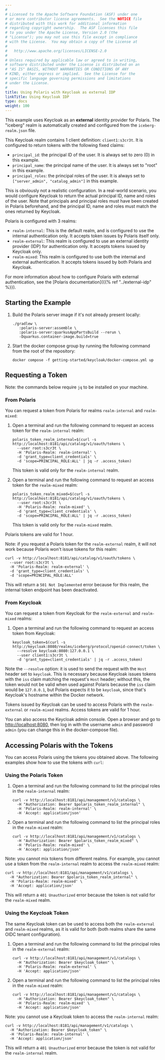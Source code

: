 ```yaml
---
#
# Licensed to the Apache Software Foundation (ASF) under one
# or more contributor license agreements.  See the NOTICE file
# distributed with this work for additional information
# regarding copyright ownership.  The ASF licenses this file
# to you under the Apache License, Version 2.0 (the
# "License"); you may not use this file except in compliance
# with the License.  You may obtain a copy of the License at
#
#   http://www.apache.org/licenses/LICENSE-2.0
#
# Unless required by applicable law or agreed to in writing,
# software distributed under the License is distributed on an
# "AS IS" BASIS, WITHOUT WARRANTIES OR CONDITIONS OF ANY
# KIND, either express or implied.  See the License for the
# specific language governing permissions and limitations
# under the License.
#
title: Using Polaris with Keycloak as external IDP
linkTitle: Using Keycloak IDP
type: docs
weight: 100
---
```


This example uses Keycloak as an **external** identity provider for Polaris. The "iceberg" realm is automatically
created and configured from the `iceberg-realm.json` file.

This Keycloak realm contains 1 client definition: `client1:s3cr3t`. It is configured to return tokens with the following
fixed claims:

- `principal_id`: the principal ID of the user. It is always set to zero (0) in this example.
- `principal_name`: the principal name of the user. It is always set to "root" in this example.
- `principal_roles`: the principal roles of the user. It is always set to `["server_admin", "catalog_admin"]` in this
  example.

This is obviously not a realistic configuration. In a real-world scenario, you would configure Keycloak to return the
actual principal ID, name and roles of the user. Note that principals and principal roles must have been created in
Polaris beforehand, and the principal ID, name and roles must match the ones returned by Keycloak.

Polaris is configured with 3 realms:

- `realm-internal`: This is the default realm, and is configured to use the internal authentication only. It accepts
  token issues by Polaris itself only.
- `realm-external`: This realm is configured to use an external identity provider (IDP) for authentication only. It
  accepts tokens issued by Keycloak only.
- `realm-mixed`: This realm is configured to use both the internal and external authentication. It accepts tokens
  issued by both Polaris and Keycloak.

For more information about how to configure Polaris with external authentication, see the
[Polaris documentation]({{% ref "../external-idp" %}}).

## Starting the Example

1. Build the Polaris server image if it's not already present locally:

    ```shell
    ./gradlew \
       :polaris-server:assemble \
       :polaris-server:quarkusAppPartsBuild --rerun \
       -Dquarkus.container-image.build=true
    ```

2. Start the docker compose group by running the following command from the root of the repository:

    ```shell
    docker compose -f getting-started/keycloak/docker-compose.yml up
    ```

## Requesting a Token

Note: the commands below require `jq` to be installed on your machine.

### From Polaris

You can request a token from Polaris for realms `realm-internal` and `realm-mixed`:

1. Open a terminal and run the following command to request an access token for the `realm-internal` realm:

    ```shell
    polaris_token_realm_internal=$(curl -s http://localhost:8181/api/catalog/v1/oauth/tokens \
      --user root:s3cr3t \
      -H 'Polaris-Realm: realm-internal' \
      -d 'grant_type=client_credentials' \
      -d 'scope=PRINCIPAL_ROLE:ALL' | jq -r .access_token)
    ```

   This token is valid only for the `realm-internal` realm.

2. Open a terminal and run the following command to request an access token for the `realm-mixed` realm:

    ```shell
    polaris_token_realm_mixed=$(curl -s http://localhost:8181/api/catalog/v1/oauth/tokens \
      --user root:s3cr3t \
      -H 'Polaris-Realm: realm-mixed' \
      -d 'grant_type=client_credentials' \
      -d 'scope=PRINCIPAL_ROLE:ALL' | jq -r .access_token)
    ```

   This token is valid only for the `realm-mixed` realm.

Polaris tokens are valid for 1 hour.

Note: if you request a Polaris token for the `realm-external` realm, it will not work because Polaris won't issue tokens
for this realm:

```shell
curl -v http://localhost:8181/api/catalog/v1/oauth/tokens \
  --user root:s3cr3t \
  -H 'Polaris-Realm: realm-external' \
  -d 'grant_type=client_credentials' \
  -d 'scope=PRINCIPAL_ROLE:ALL'
```

This will return a `501 Not Implemented` error because for this realm, the internal token endpoint has been deactivated.

### From Keycloak

You can request a token from Keycloak for the `realm-external` and `realm-mixed` realms:

1. Open a terminal and run the following command to request an access token from Keycloak:

    ```shell
    keycloak_token=$(curl -s http://keycloak:8080/realms/iceberg/protocol/openid-connect/token \
      --resolve keycloak:8080:127.0.0.1 \
      --user client1:s3cr3t \
      -d 'grant_type=client_credentials' | jq -r .access_token)
    ```

Note the `--resolve` option: it is used to send the request with the `Host` header set to `keycloak`. This is necessary
because Keycloak issues tokens with the `iss` claim matching the request's `Host` header; without this, the token would
not be valid when used against Polaris because the `iss` claim would be `127.0.0.1`, but Polaris expects it to be
`keycloak`, since that's Keycloak's hostname within the Docker network.

Tokens issued by Keycloak can be used to access Polaris with the `realm-external` or `realm-mixed` realms. Access tokens
are valid for 1 hour.

You can also access the Keycloak admin console. Open a browser and go to [http://localhost:8080](http://localhost:8080),
then log in with the username `admin` and password `admin` (you can change this in the docker-compose file).

## Accessing Polaris with the Tokens

You can access Polaris using the tokens you obtained above. The following examples show how to use the tokens with
`curl`:

### Using the Polaris Token

1. Open a terminal and run the following command to list the principal roles in the `realm-internal` realm:

    ```shell
    curl -v http://localhost:8181/api/management/v1/catalogs \
      -H "Authorization: Bearer $polaris_token_realm_internal" \
      -H 'Polaris-Realm: realm-internal' \
      -H 'Accept: application/json'
    ```

2. Open a terminal and run the following command to list the principal roles in the `realm-mixed` realm:

    ```shell
    curl -v http://localhost:8181/api/management/v1/catalogs \
      -H "Authorization: Bearer $polaris_token_realm_mixed" \
      -H 'Polaris-Realm: realm-mixed' \
      -H 'Accept: application/json'
    ```

Note: you cannot mix tokens from different realms. For example, you cannot use a token from the `realm-internal` realm to access
the `realm-mixed` realm:

```shell
curl -v http://localhost:8181/api/management/v1/catalogs \
  -H "Authorization: Bearer $polaris_token_realm_internal" \
  -H 'Polaris-Realm: realm-mixed' \
  -H 'Accept: application/json'
```

This will return a `401 Unauthorized` error because the token is not valid for the `realm-mixed` realm.

### Using the Keycloak Token

The same Keycloak token can be used to access both the `realm-external` and `realm-mixed` realms, as it is valid for
both (both realms share the same OIDC tenant configuration).

1. Open a terminal and run the following command to list the principal roles in the `realm-external` realm:

    ```shell
    curl -v http://localhost:8181/api/management/v1/catalogs \
      -H "Authorization: Bearer $keycloak_token" \
      -H 'Polaris-Realm: realm-external' \
      -H 'Accept: application/json'
    ```

2. Open a terminal and run the following command to list the principal roles in the `realm-mixed` realm:

    ```shell
    curl -v http://localhost:8181/api/management/v1/catalogs \
      -H "Authorization: Bearer $keycloak_token" \
      -H 'Polaris-Realm: realm-mixed' \
      -H 'Accept: application/json'
    ```

Note: you cannot use a Keycloak token to access the `realm-internal` realm:

```shell
curl -v http://localhost:8181/api/management/v1/catalogs \
  -H "Authorization: Bearer $keycloak_token" \
  -H 'Polaris-Realm: realm-internal' \
  -H 'Accept: application/json'
```

This will return a `401 Unauthorized` error because the token is not valid for the `realm-internal` realm.